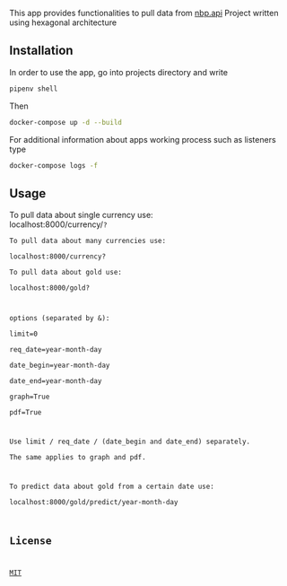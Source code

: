 This app provides functionalities to pull data from [nbp.api](https://nbp.pl/statystyka-i-sprawozdawczosc/kursy/)
Project written using hexagonal architecture

## Installation

In order to use the app, go into projects directory and write

```bash
pipenv shell
```
Then
```bash
docker-compose up -d --build
```
For additional information about apps working process such as listeners type
```bash
docker-compose logs -f
```

## Usage
To pull data about single currency use:  
localhost:8000/currency/<code>?  
To pull data about many currencies use:  
localhost:8000/currency?  
To pull data about gold use:  
localhost:8000/gold?  

options (separated by &):  
limit=0  
req_date=year-month-day  
date_begin=year-month-day  
date_end=year-month-day  
graph=True  
pdf=True

Use limit / req_date / (date_begin and date_end) separately.  
The same applies to graph and pdf.

To predict data about gold from a certain date use:  
localhost:8000/gold/predict/year-month-day

## License

[MIT](https://choosealicense.com/licenses/mit/)